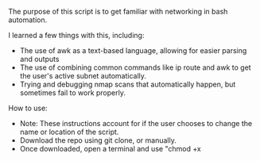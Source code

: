 The purpose of this script is to get familiar with networking in bash automation. 

I learned a few things with this, including:
- The use of awk as a text-based language, allowing for easier parsing and outputs
- The use of combining common commands like ip route and awk to get the user's active subnet automatically.
- Trying and debugging nmap scans that automatically happen, but sometimes fail to work properly. 

How to use:
- Note: These instructions account for if the user chooses to change the name or location of the script.
- Download the repo using git clone, or manually. 
- Once downloaded, open a terminal and use "chmod +x <script location>" to make it executable. 
- In the same terminal, use "./<script_name>" to run the script.
- This script will create a directory in your desktop called /pb/ if it doesn't exist following user prompt. 
- Then, it will check if it's log file already exists. If not, following user prompt, it creates it.

Any and all updates or recommendations welcome, please do not hesitate to reach out. 

I'm mostly using these for learning, so please keep complexity in mind. 
